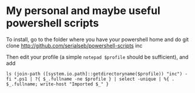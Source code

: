 # My personal and maybe useful powershell scripts

To install, go to the folder where you have your powershell home and do
    git clone http://github.com/serialseb/powershell-scripts inc

Then edit your profile (a simple `notepad $profile` should be sufficient), and add

    ls (join-path ([system.io.path]::getdirectoryname($profile)) "inc") -fi *.ps1 | ?{ $_.fullname -ne $profile } | select -unique | %{ . $_.fullname; write-host "Imported $_" }
